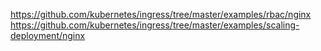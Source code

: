 https://github.com/kubernetes/ingress/tree/master/examples/rbac/nginx
https://github.com/kubernetes/ingress/tree/master/examples/scaling-deployment/nginx
